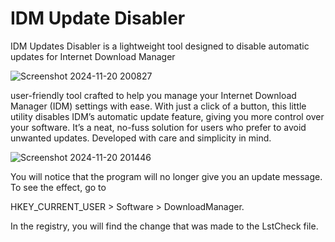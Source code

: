 # IDM Update Disabler
IDM Updates Disabler is a lightweight tool designed to disable automatic updates for Internet Download Manager

![Screenshot 2024-11-20 200827](https://github.com/user-attachments/assets/b4ad4fac-de48-4bd0-9c4a-90d9ce940bec)

user-friendly tool crafted to help you manage your Internet Download Manager (IDM) settings with ease. With just a click of a button, this little utility disables IDM’s automatic update feature, giving you more control over your software. It’s a neat, no-fuss solution for users who prefer to avoid unwanted updates. Developed with care and simplicity in mind.

![Screenshot 2024-11-20 201446](https://github.com/user-attachments/assets/bea3e2f6-8192-4dcb-99ae-7ea5f09ef6a8)

You will notice that the program will no longer give you an update message. To see the effect, go to

HKEY_CURRENT_USER > Software > DownloadManager.

In the registry, you will find the change that was made to the LstCheck file.
